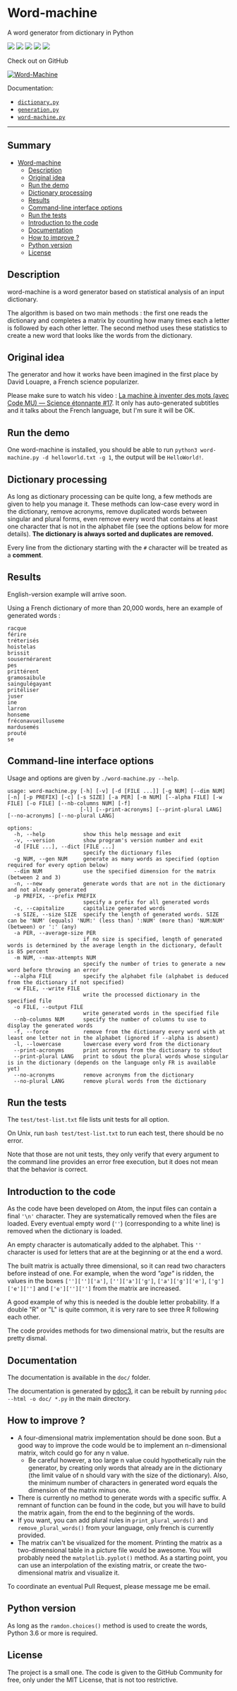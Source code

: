 # Word-machine
A word generator from dictionary in Python

![](https://img.shields.io/github/license/Relex12/Word-Machine) ![](https://img.shields.io/github/repo-size/Relex12/Word-Machine) ![](https://img.shields.io/github/languages/top/Relex12/Word-Machine) ![](https://img.shields.io/github/last-commit/Relex12/Word-Machine) ![](https://img.shields.io/github/stars/Relex12/Word-Machine)

Check out on GitHub

[![Word-Machine](https://github-readme-stats.vercel.app/api/pin/?username=Relex12&repo=Word-Machine)](https://github.com/Relex12/Word-Machine)

Documentation:

* [`dictionary.py`](https://relex12.github.io/Word-machine/doc/dictionary.html)
* [`generation.py`](https://relex12.github.io/Word-machine/doc/generation.html)
* [`word-machine.py`](https://relex12.github.io/Word-machine/doc/word-machine.html)

---

## Summary

* [Word-machine](#word-machine)
    * [Description](#description)
    * [Original idea](#original-idea)
    * [Run the demo](#run-the-demo)
    * [Dictionary processing](#dictionary-processing)
    * [Results](#results)
    * [Command-line interface options](#command-line-interface-options)
    * [Run the tests](#run-the-tests)
    * [Introduction to the code](#introduction-to-the-code)
    * [Documentation](#documentation)
    * [How to improve ?](#how-to-improve-)
    * [Python version](#python-version)
    * [License](#license)

<!-- table of contents created by Adrian Bonnet, see https://github.com/Relex12/Markdown-Table-of-Contents for more -->

## Description

word-machine is a word generator based on statistical analysis of an input dictionary.

The algorithm is based on two main methods : the first one reads the dictionary and completes a matrix by counting how many times each a letter is followed by each other letter. The second method uses these statistics to create a new word that looks like the words from the dictionary.

## Original idea

The generator and how it works have been imagined in the first place by David Louapre, a French science popularizer.

Please make sure to watch his video : [La machine à inventer des mots (avec Code MU) — Science étonnante #17](https://www.youtube.com/watch?v=YsR7r2378j0). It only has auto-generated subtitles and it talks about the French language, but I'm sure it will be OK.

## Run the demo

One word-machine is installed, you should be able to run `python3 word-machine.py -d helloworld.txt -g 1`, the output will be `HelloWorld!`.

## Dictionary processing

As long as dictionary processing can be quite long, a few methods are given to help you manage it. These methods can low-case every word in the dictionary, remove acronyms, remove duplicated words between singular and plural forms, even remove every word that contains at least one character that is not in the alphabet file (see the options below for more details). **The dictionary is always sorted and duplicates are removed.**

Every line from the dictionary starting with the `#` character will be treated as a **comment**.

## Results

English-version example will arrive soon.

Using a French dictionary of more than 20,000 words, here an example of generated words :

```
racque
férire
tréterisés
hoistelas
brissit
sousernérarent
pes
prittérent
gramosaibule
saingulégayant
pritéliser
juser
ine
larron
honseme
fréconavueilluseme
mardusemés
prouté
se
```

## Command-line interface options

Usage and options are given by `./word-machine.py --help`.

```
usage: word-machine.py [-h] [-v] [-d [FILE ...]] [-g NUM] [--dim NUM] [-n] [-p PREFIX] [-c] [-s SIZE] [-a PER] [-m NUM] [--alpha FILE] [-w FILE] [-o FILE] [--nb-columns NUM] [-f]
                       [-l] [--print-acronyms] [--print-plural LANG] [--no-acronyms] [--no-plural LANG]

options:
  -h, --help            show this help message and exit
  -v, --version         show program's version number and exit
  -d [FILE ...], --dict [FILE ...]
                        specify the dictionary files
  -g NUM, --gen NUM     generate as many words as specified (option required for every option below)
  --dim NUM             use the specified dimension for the matrix (between 2 and 3)
  -n, --new             generate words that are not in the dictionary and not already generated
  -p PREFIX, --prefix PREFIX
                        specify a prefix for all generated words
  -c, --capitalize      capitalize generated words
  -s SIZE, --size SIZE  specify the length of generated words. SIZE can be 'NUM' (equals) 'NUM:' (less than) ':NUM' (more than) 'NUM:NUM' (between) or ':' (any)
  -a PER, --average-size PER
                        if no size is specified, length of generated words is determined by the average length in the dictionary, default is 85 percent
  -m NUM, --max-attempts NUM
                        specify the number of tries to generate a new word before throwing an error
  --alpha FILE          specify the alphabet file (alphabet is deduced from the dictionary if not specified)
  -w FILE, --write FILE
                        write the processed dictionary in the specified file
  -o FILE, --output FILE
                        write generated words in the specified file
  --nb-columns NUM      specify the number of columns tu use to display the generated words
  -f, --force           remove from the dictionary every word with at least one letter not in the alphabet (ignored if --alpha is absent)
  -l, --lowercase       lowercase every word from the dictionary
  --print-acronyms      print acronyms from the dictionary to stdout
  --print-plural LANG   print to sdout the plural words whose singular is in the dictionary (depends on the language only FR is available yet)
  --no-acronyms         remove acronyms from the dictionary
  --no-plural LANG      remove plural words from the dictionary
```

## Run the tests

The `test/test-list.txt` file lists unit tests for all option.

On Unix, run `bash test/test-list.txt` to run each test, there should be no error.

Note that those are not unit tests, they only verify that every argument to the command line provides an error free execution, but it does not mean that the behavior is correct.

## Introduction to the code

As the code have been developed on Atom, the input files can contain a final `'\n'` character. They are systematically removed when the files are loaded. Every eventual empty word (`''`) (corresponding to a white line) is removed when the dictionary is loaded.

An empty character is automatically added to the alphabet. This `''` character is used for letters that are at the beginning or at the end a word.

The built matrix is actually three dimensional, so it can read two characters before instead of one. For example, when the word *"age"* is ridden, the values in the boxes `['']['']['a']`, `['']['a']['g']`, `['a']['g']['e']`, `['g']['e']['']` and `['e']['']['']` from the matrix are increased.

A good example of why this is needed is the double letter probability. If a double "R" or "L" is quite common, it is very rare to see three R following each other.

The code provides methods for two dimensional matrix, but the results are pretty dismal.

## Documentation

The documentation is available in the `doc/` folder.

The documentation is generated by [pdoc3](https://pdoc3.github.io/pdoc/), it can be rebuilt by running `pdoc --html -o doc/ *.py` in the main directory.

## How to improve ?

* A four-dimensional matrix implementation should be done soon. But a good way to improve the code would be to implement an n-dimensional matrix, witch could go for any n value.
  * Be careful however, a too large n value could hypothetically ruin the generator, by creating only words that already are in the dictionary (the limit value of n should vary with the size of the dictionary). Also, the minimum number of characters in generated word equals the dimension of the matrix minus one.
* There is currently no method to generate words with a specific suffix. A remnant of function can be found in the code, but you will have to build the matrix again, from the end to the beginning of the words.
* If you want, you can add plural rules in `print_plural_words()` and `remove_plural_words()` from your language, only french is currently provided.
* The matrix can't be visualized for the moment.  Printing the matrix as a two-dimensional table in a picture file would be awesome. You will probably need the `matplotlib.pyplot()` method. As a starting point, you can use an interpolation of the existing matrix, or create the two-dimensional matrix and visualize it.

To coordinate an eventual Pull Request, please message me be email.

## Python version

As long as the `ramdon.choices()` method is used to create the words, Python 3.6 or more is required.

## License

The project is a small one. The code is given to the GitHub Community for free, only under the MIT License, that is not too restrictive.
